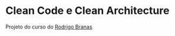 # Clean Code e Clean Architecture
Projeto do curso do [Rodrigo Branas](https://github.com/rodrigobranas)